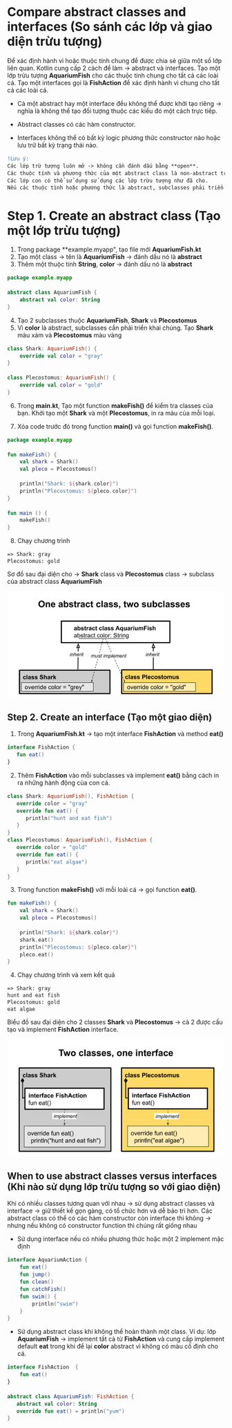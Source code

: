 # Compare abstract classes and interfaces (So sánh các lớp và giao diện trừu tượng)

Để xác định hành vi hoặc thuộc tính chung để được chia sẻ giữa một số lớp liên quan. Kotlin cung cấp 2 cách để làm -> abstract và interfaces. 
Tạo một lớp trừu tượng **AquariumFish** cho các thuộc tính chung cho tất cả các loài cá.
Tạo một interfaces gọi là **FishAction** để xác định hành vi chung cho tất cả các loài cá.

* Cả một abstract hay một interface đều không thể được khởi tạo riêng -> nghĩa là không thể tạo đối tượng thuộc các kiểu đó một cách trực tiếp.

* Abstract classes có các hàm constructor.

* Interfaces không thể có bất kỳ logic phương thức constructor nào hoặc lưu trữ bất kỳ trạng thái nào.

```diff
!Lưu ý:
Các lớp trừ tượng luôn mở -> không cần đánh dấu bằng **open**.
Các thuộc tính và phương thức của một abstract class là non-abstract trừ khi đánh dấu chúng rõ ràng bằng từ khóa abstract.
Các lớp con có thể sử dụng sử dụng các lớp trừu tượng như đã cho.
Nếu các thuộc tình hoặc phương thức là abstract, subclasses phải triển khai chúng
```

# Step 1. Create an abstract class (Tạo một lớp trừu tượng)

1. Trong package **example.myapp", tạo file mới **AquariumFish.kt**
2. Tạo một class -> tên là **AquariumFish** -> đánh dấu nó là **abstract**
3. Thêm một thuộc tính **String**, **color** -> đánh dấu nó là **abstract**

```kotlin
package example.myapp

abstract class AquariumFish {
    abstract val color: String
}
```

4. Tạo 2 subclasses thuộc **AquariumFish**, **Shark** và **Plecostomus**
5. Vì **color** là abstract, subclasses cần phải triển khai chúng. Tạo **Shark** màu xám và **Plecostomus** màu vàng

```kotlin
class Shark: AquariumFish() {
    override val color = "gray"
}

class Plecostomus: AquariumFish() {
    override val color = "gold"
}
```

6. Trong **main.kt**, Tạo một function **makeFish()** để kiểm tra classes của bạn.
 Khởi tạo một **Shark** và một **Plecostomus**, in ra màu của mỗi loại.

7. Xóa code trước đó trong function **main()** và gọi function **makeFish()**. 

```kotlin
package example.myapp

fun makeFish() {
    val shark = Shark()
    val pleco = Plecostomus()

    println("Shark: ${shark.color}")
    println("Plecostomus: ${pleco.color}")
}

fun main () {
    makeFish()
}
```

8. Chạy chương trình

```
=> Shark: gray
Plecostomus: gold
```

Sơ đồ sau đại diện cho -> **Shark** class và **Plecostomus** class -> subclass của abstract class **AquariumFish**

<div style="text-align:center">
   <img src="https://github.com/KLD-VN/Learn-Kotlin/blob/main/3_object_oriented_programming/Gallery/4/one_abstract_class_two_subclasses.png" />
</div>

## Step 2. Create an interface (Tạo một giao diện)

1. Trong **AquariumFish.kt** -> tạo một interface **FishAction** và method **eat()**

```kotlin
interface FishAction {
   fun eat()
}
```

2. Thêm **FishAction** vào mỗi subclasses và implement **eat()** bằng cách in ra những hành động của con cá.

```kotlin
class Shark: AquariumFish(), FishAction {
   override color = "gray"
   override fun eat() {
      println("hunt and eat fish")
   }
}
class Plecostumus: AquariumFish(), FishAction {
   override color = "gold"
   override fun eat() {
      println("eat algae")
   }
}
```

3. Trong function **makeFish()** với mỗi loài cá -> gọi function **eat()**.

```kotlin
fun makeFish() {
    val shark = Shark()
    val pleco = Plecostomus()

    println("Shark: ${shark.color}")
    shark.eat()
    println("Plecostomus: ${pleco.color}")
    pleco.eat()
}
```

4. Chạy chương trình và xem kết quả

```
=> Shark: gray
hunt and eat fish
Plecostomus: gold
eat algae
```

Biểu đồ sau đại diện cho 2 classes **Shark** và **Plecostomus** -> cả 2 được cấu tạo và implement **FishAction** interface.

<div style="text-align:center">
   <img src="https://github.com/KLD-VN/Learn-Kotlin/blob/main/3_object_oriented_programming/Gallery/4/two_classes_one_interfaces.png" />
</div>

## When to use abstract classes versus interfaces (Khi nào sử dụng lớp trừu tượng so với giao diện)

Khi có nhiều classes tương quan với nhau -> sử dụng abstract classes và interface -> giữ thiết kế gọn gàng, có tổ chức hơn
và dễ bảo trì hơn. Các abstract class có thể có các hàm constructor còn interface thì không -> nhưng nếu không có constructor function thì chúng rất giống nhau

* Sử dụng interface nếu có nhiều phương thức hoặc một 2 implement mặc định

```kotlin
interface AquariumAction {
    fun eat()
    fun jump()
    fun clean()
    fun catchFish()
    fun swim() {
        println("swim")
    }
}
```

* Sử dụng abstract class khi không thể hoàn thành một class. Ví dụ: lớp **AquariumFish** -> implement tất cả từ **FishAction** và cung cấp implement default **eat** 
trong khi để lại **color** abstract vì không có màu cố định cho cá.

```kotlin
interface FishAction  {
    fun eat()
}

abstract class AquariumFish: FishAction {
   abstract val color: String
   override fun eat() = println("yum")
}
```